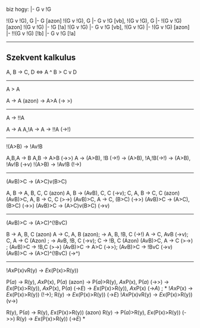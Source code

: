 biz hogy: |- G v !G

!(G v !G), G |- G [azon]
!(G v !G), G |- G v !G [vb], !(G v !G), G |- !(G v !G) [azon]
!(G v !G) |- !G [!a]
!(G v !G) |- G v !G [vb], !(G v !G) |- !(G v !G) [azon]
|- !!(G v !G) [!b]
|- G v !G [!a]

______________________________________________________________________

## Szekvent kalkulus

A, B -> C, D \<=> A ^ B > C v D

______________________________________________________________________

A > A

A -> A (azon)
-> A>A (-> >)

______________________________________________________________________

A -> !!A

A -> A
A,!A ->
A -> !!A (->!)

______________________________________________________________________

!(A>B) -> !Av!B

A,B,A -> B
A,B -> A>B (->>)
A -> (A>B), !B (->!)
-> (A>B), !A,!B(->!)
-> (A>B), !Av!B (->v)
!(A>B) -> !Av!B (!->)

______________________________________________________________________

(AvB)>C -> (A>C)v(B>C)

A, B -> A, B, C, C (azon)
A, B -> (AvB), C, C (->v); C, A, B -> C, C (azon)
(AvB)>C, A, B -> C, C (>->)
(AvB)>C, A -> C, (B>C) (->>)
(AvB)>C -> (A>C), (B>C) (->>)
(AvB)>C -> (A>C)v(B>C) (->v)

______________________________________________________________________

(AvB)>C -> (A>C)^(!BvC)

B -> A, B, C (azon)
A -> C, A, B (azon); -> A, B, !B, C (->!)
A -> C, AvB (->v); C, A -> C (Azon) ; -> AvB, !B, C (->v); C -> !B, C (Azon)
(AvB)>C, A -> C (>->) ; (AvB)>C -> !B,C (>->)
(AvB)>C -> A>C (->>); (AvB)>C -> !BvC (->v)
(AvB)>C -> (A>C)^(!BvC) (->^)

______________________________________________________________________

!*A*xP(x)vR(y) -> *E*x(P(x)>R(y))

P(*a*) -> R(y), *A*xP(x), P(*a*) (azon)
-> P(*a*)>R(y), *A*xP(x), P(*a*) (->>)
-> *E*x(P(x)>R(y)), *A*xP(x), P(*a*) (->*E*)
-> *E*x(P(x)>R(y)), *A*xP(x) (->*A*) ; \*
!*A*xP(x) -> *E*x(P(x)>R(y)) (!->); R(y) -> *E*x(P(x)>R(y)) (->*E*)
!*A*xP(x)vR(y) -> *E*x(P(x)>R(y)) (v->)

R(y), P(*a*) -> R(y), *E*x(P(x)>R(y)) (azon)
R(y) -> P(*a*)>R(y), *E*x(P(x)>R(y)) (->>)
R(y) -> *E*x(P(x)>R(y)) (->*E*)
\*
